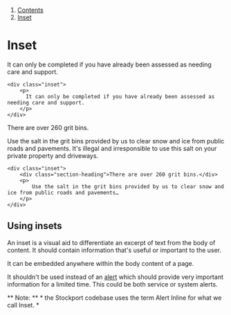 <div class="breadcrumbs">
  <ol>
    <li><a href="/docs/core/contents">Contents</a></li>
    <li><a href="#">Inset</a></li>
  </ol>
</div>

# Inset

<div class="inset">
  <p>
    It can only be completed if you have already been assessed as needing care and support.
  </p>
</div>

	<div class="inset">
		<p>
		  It can only be completed if you have already been assessed as needing care and support.
		</p>
	</div>

<div class="inset">
	<div class="section-heading">There are over 260 grit bins.</div>
  <p>
    Use the salt in the grit bins provided by us to clear snow and ice from public roads and pavements. It's illegal and irresponsible to use this salt on your private property and driveways.
  </p>
</div>

	<div class="inset">
		<div class="section-heading">There are over 260 grit bins.</div>
		<p>
			Use the salt in the grit bins provided by us to clear snow and ice from public roads and pavements…
		</p>
	</div>

## Using insets

An inset is a visual aid to differentiate an excerpt of text from the body of content. It should contain information that's useful or important to the user.

<div class="inset">
  <p>
  	It can be embedded anywhere within the body content of a page.
  </p>
</div>

It shouldn't be used instead of an <a href="/docs/core/components/alert">alert</a> which should provide very important information for a limited time. This could be both service or system alerts.

** Note: ** * the Stockport codebase uses the term Alert Inline for what we call Inset. *

